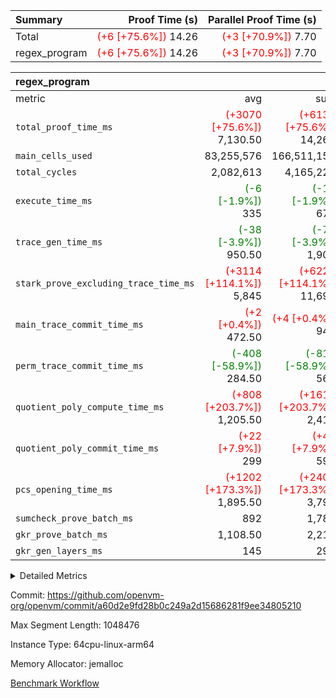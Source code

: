 | Summary | Proof Time (s) | Parallel Proof Time (s) |
|:---|---:|---:|
| Total | <span style='color: red'>(+6 [+75.6%])</span> 14.26 | <span style='color: red'>(+3 [+70.9%])</span> 7.70 |
| regex_program | <span style='color: red'>(+6 [+75.6%])</span> 14.26 | <span style='color: red'>(+3 [+70.9%])</span> 7.70 |


| regex_program |||||
|:---|---:|---:|---:|---:|
|metric|avg|sum|max|min|
| `total_proof_time_ms ` | <span style='color: red'>(+3070 [+75.6%])</span> 7,130.50 | <span style='color: red'>(+6139 [+75.6%])</span> 14,261 | <span style='color: red'>(+3196 [+70.9%])</span> 7,704 | <span style='color: red'>(+2943 [+81.4%])</span> 6,557 |
| `main_cells_used     ` |  83,255,576 |  166,511,152 |  93,500,799 |  73,010,353 |
| `total_cycles        ` |  2,082,613 |  4,165,226 |  2,243,715 |  1,921,511 |
| `execute_time_ms     ` | <span style='color: green'>(-6 [-1.9%])</span> 335 | <span style='color: green'>(-13 [-1.9%])</span> 670 | <span style='color: green'>(-4 [-1.1%])</span> 374 | <span style='color: green'>(-9 [-3.0%])</span> 296 |
| `trace_gen_time_ms   ` | <span style='color: green'>(-38 [-3.9%])</span> 950.50 | <span style='color: green'>(-77 [-3.9%])</span> 1,901 | <span style='color: green'>(-67 [-5.7%])</span> 1,104 | <span style='color: green'>(-10 [-1.2%])</span> 797 |
| `stark_prove_excluding_trace_time_ms` | <span style='color: red'>(+3114 [+114.1%])</span> 5,845 | <span style='color: red'>(+6229 [+114.1%])</span> 11,690 | <span style='color: red'>(+3267 [+110.4%])</span> 6,226 | <span style='color: red'>(+2962 [+118.4%])</span> 5,464 |
| `main_trace_commit_time_ms` | <span style='color: red'>(+2 [+0.4%])</span> 472.50 | <span style='color: red'>(+4 [+0.4%])</span> 945 | <span style='color: green'>(-3 [-0.6%])</span> 530 | <span style='color: red'>(+7 [+1.7%])</span> 415 |
| `perm_trace_commit_time_ms` | <span style='color: green'>(-408 [-58.9%])</span> 284.50 | <span style='color: green'>(-816 [-58.9%])</span> 569 | <span style='color: green'>(-439 [-59.0%])</span> 305 | <span style='color: green'>(-377 [-58.8%])</span> 264 |
| `quotient_poly_compute_time_ms` | <span style='color: red'>(+808 [+203.7%])</span> 1,205.50 | <span style='color: red'>(+1617 [+203.7%])</span> 2,411 | <span style='color: red'>(+862 [+201.9%])</span> 1,289 | <span style='color: red'>(+755 [+205.7%])</span> 1,122 |
| `quotient_poly_commit_time_ms` | <span style='color: red'>(+22 [+7.9%])</span> 299 | <span style='color: red'>(+44 [+7.9%])</span> 598 | <span style='color: red'>(+25 [+8.0%])</span> 339 | <span style='color: red'>(+19 [+7.9%])</span> 259 |
| `pcs_opening_time_ms ` | <span style='color: red'>(+1202 [+173.3%])</span> 1,895.50 | <span style='color: red'>(+2404 [+173.3%])</span> 3,791 | <span style='color: red'>(+1286 [+175.2%])</span> 2,020 | <span style='color: red'>(+1118 [+171.2%])</span> 1,771 |
| `sumcheck_prove_batch_ms` |  892 |  1,784 |  914 |  870 |
| `gkr_prove_batch_ms  ` |  1,108.50 |  2,217 |  1,130 |  1,087 |
| `gkr_gen_layers_ms   ` |  145 |  290 |  150 |  140 |



<details>
<summary>Detailed Metrics</summary>

|  | generate_perm_trace_time_ms |
| --- |
|  | 1,178 | 

| group | num_segments | keygen_time_ms | commit_exe_time_ms |
| --- | --- | --- | --- |
| regex_program | 2 | 523 | 19 | 

| group | air_name | quotient_deg | interactions | constraints |
| --- | --- | --- | --- | --- |
| regex_program | AccessAdapterAir<16> | 2 | 5 | 10 | 
| regex_program | AccessAdapterAir<2> | 2 | 5 | 10 | 
| regex_program | AccessAdapterAir<32> | 2 | 5 | 10 | 
| regex_program | AccessAdapterAir<4> | 2 | 5 | 10 | 
| regex_program | AccessAdapterAir<8> | 2 | 5 | 10 | 
| regex_program | BitwiseOperationLookupAir<8> | 2 | 2 | 4 | 
| regex_program | KeccakVmAir | 2 | 321 | 4,251 | 
| regex_program | MemoryMerkleAir<8> | 2 | 4 | 37 | 
| regex_program | PersistentBoundaryAir<8> | 2 | 3 | 6 | 
| regex_program | PhantomAir | 2 | 3 | 4 | 
| regex_program | Poseidon2PeripheryAir<BabyBearParameters>, 1> | 2 | 1 | 286 | 
| regex_program | ProgramAir | 2 | 1 | 4 | 
| regex_program | RangeTupleCheckerAir<2> | 2 | 1 | 4 | 
| regex_program | Rv32HintStoreAir | 2 | 18 | 19 | 
| regex_program | VariableRangeCheckerAir | 2 | 1 | 4 | 
| regex_program | VmAirWrapper<Rv32BaseAluAdapterAir, BaseAluCoreAir<4, 8> | 2 | 20 | 26 | 
| regex_program | VmAirWrapper<Rv32BaseAluAdapterAir, LessThanCoreAir<4, 8> | 2 | 18 | 32 | 
| regex_program | VmAirWrapper<Rv32BaseAluAdapterAir, ShiftCoreAir<4, 8> | 2 | 24 | 80 | 
| regex_program | VmAirWrapper<Rv32BranchAdapterAir, BranchEqualCoreAir<4> | 2 | 11 | 15 | 
| regex_program | VmAirWrapper<Rv32BranchAdapterAir, BranchLessThanCoreAir<4, 8> | 2 | 13 | 29 | 
| regex_program | VmAirWrapper<Rv32CondRdWriteAdapterAir, Rv32JalLuiCoreAir> | 2 | 10 | 13 | 
| regex_program | VmAirWrapper<Rv32JalrAdapterAir, Rv32JalrCoreAir> | 2 | 16 | 13 | 
| regex_program | VmAirWrapper<Rv32LoadStoreAdapterAir, LoadSignExtendCoreAir<4, 8> | 2 | 18 | 22 | 
| regex_program | VmAirWrapper<Rv32LoadStoreAdapterAir, LoadStoreCoreAir<4> | 2 | 17 | 29 | 
| regex_program | VmAirWrapper<Rv32MultAdapterAir, DivRemCoreAir<4, 8> | 2 | 25 | 68 | 
| regex_program | VmAirWrapper<Rv32MultAdapterAir, MulHCoreAir<4, 8> | 2 | 24 | 15 | 
| regex_program | VmAirWrapper<Rv32MultAdapterAir, MultiplicationCoreAir<4, 8> | 2 | 19 | 8 | 
| regex_program | VmAirWrapper<Rv32RdWriteAdapterAir, Rv32AuipcCoreAir> | 2 | 12 | 9 | 
| regex_program | VmConnectorAir | 2 | 5 | 9 | 

| group | air_name | segment | rows | prep_cols | perm_cols | main_cols | cells |
| --- | --- | --- | --- | --- | --- | --- | --- |
| regex_program | AccessAdapterAir<2> | 1 | 64 |  | 12 | 11 | 1,472 | 
| regex_program | AccessAdapterAir<4> | 1 | 32 |  | 12 | 13 | 800 | 
| regex_program | AccessAdapterAir<8> | 0 | 131,072 |  | 12 | 17 | 3,801,088 | 
| regex_program | AccessAdapterAir<8> | 1 | 2,048 |  | 12 | 17 | 59,392 | 
| regex_program | BitwiseOperationLookupAir<8> | 0 | 65,536 | 3 | 12 | 2 | 917,504 | 
| regex_program | BitwiseOperationLookupAir<8> | 1 | 65,536 | 3 | 12 | 2 | 917,504 | 
| regex_program | KeccakVmAir | 0 | 1 |  | 12 | 3,163 | 3,175 | 
| regex_program | KeccakVmAir | 1 | 32 |  | 12 | 3,163 | 101,600 | 
| regex_program | MemoryMerkleAir<8> | 0 | 131,072 |  | 12 | 32 | 5,767,168 | 
| regex_program | MemoryMerkleAir<8> | 1 | 4,096 |  | 12 | 32 | 180,224 | 
| regex_program | PersistentBoundaryAir<8> | 0 | 131,072 |  | 12 | 20 | 4,194,304 | 
| regex_program | PersistentBoundaryAir<8> | 1 | 2,048 |  | 12 | 20 | 65,536 | 
| regex_program | PhantomAir | 0 | 1 |  | 12 | 6 | 18 | 
| regex_program | PhantomAir | 1 | 1 |  | 12 | 6 | 18 | 
| regex_program | Poseidon2PeripheryAir<BabyBearParameters>, 1> | 0 | 16,384 |  | 12 | 300 | 5,111,808 | 
| regex_program | Poseidon2PeripheryAir<BabyBearParameters>, 1> | 1 | 2,048 |  | 12 | 300 | 638,976 | 
| regex_program | ProgramAir | 0 | 131,072 |  | 12 | 10 | 2,883,584 | 
| regex_program | ProgramAir | 1 | 131,072 |  | 12 | 10 | 2,883,584 | 
| regex_program | RangeTupleCheckerAir<2> | 0 | 524,288 | 2 | 12 | 1 | 6,815,744 | 
| regex_program | RangeTupleCheckerAir<2> | 1 | 524,288 | 2 | 12 | 1 | 6,815,744 | 
| regex_program | Rv32HintStoreAir | 0 | 16,384 |  | 12 | 32 | 720,896 | 
| regex_program | VariableRangeCheckerAir | 0 | 262,144 | 2 | 12 | 1 | 3,407,872 | 
| regex_program | VariableRangeCheckerAir | 1 | 262,144 | 2 | 12 | 1 | 3,407,872 | 
| regex_program | VmAirWrapper<Rv32BaseAluAdapterAir, BaseAluCoreAir<4, 8> | 0 | 1,048,576 |  | 12 | 36 | 50,331,648 | 
| regex_program | VmAirWrapper<Rv32BaseAluAdapterAir, BaseAluCoreAir<4, 8> | 1 | 1,048,576 |  | 12 | 36 | 50,331,648 | 
| regex_program | VmAirWrapper<Rv32BaseAluAdapterAir, LessThanCoreAir<4, 8> | 0 | 32,768 |  | 12 | 37 | 1,605,632 | 
| regex_program | VmAirWrapper<Rv32BaseAluAdapterAir, LessThanCoreAir<4, 8> | 1 | 16,384 |  | 12 | 37 | 802,816 | 
| regex_program | VmAirWrapper<Rv32BaseAluAdapterAir, ShiftCoreAir<4, 8> | 0 | 131,072 |  | 12 | 53 | 8,519,680 | 
| regex_program | VmAirWrapper<Rv32BaseAluAdapterAir, ShiftCoreAir<4, 8> | 1 | 131,072 |  | 12 | 53 | 8,519,680 | 
| regex_program | VmAirWrapper<Rv32BranchAdapterAir, BranchEqualCoreAir<4> | 0 | 262,144 |  | 12 | 26 | 9,961,472 | 
| regex_program | VmAirWrapper<Rv32BranchAdapterAir, BranchEqualCoreAir<4> | 1 | 131,072 |  | 12 | 26 | 4,980,736 | 
| regex_program | VmAirWrapper<Rv32BranchAdapterAir, BranchLessThanCoreAir<4, 8> | 0 | 131,072 |  | 12 | 32 | 5,767,168 | 
| regex_program | VmAirWrapper<Rv32BranchAdapterAir, BranchLessThanCoreAir<4, 8> | 1 | 131,072 |  | 12 | 32 | 5,767,168 | 
| regex_program | VmAirWrapper<Rv32CondRdWriteAdapterAir, Rv32JalLuiCoreAir> | 0 | 65,536 |  | 12 | 18 | 1,966,080 | 
| regex_program | VmAirWrapper<Rv32CondRdWriteAdapterAir, Rv32JalLuiCoreAir> | 1 | 65,536 |  | 12 | 18 | 1,966,080 | 
| regex_program | VmAirWrapper<Rv32JalrAdapterAir, Rv32JalrCoreAir> | 0 | 131,072 |  | 12 | 28 | 5,242,880 | 
| regex_program | VmAirWrapper<Rv32JalrAdapterAir, Rv32JalrCoreAir> | 1 | 65,536 |  | 12 | 28 | 2,621,440 | 
| regex_program | VmAirWrapper<Rv32LoadStoreAdapterAir, LoadSignExtendCoreAir<4, 8> | 0 | 1,024 |  | 12 | 36 | 49,152 | 
| regex_program | VmAirWrapper<Rv32LoadStoreAdapterAir, LoadSignExtendCoreAir<4, 8> | 1 | 2 |  | 12 | 36 | 96 | 
| regex_program | VmAirWrapper<Rv32LoadStoreAdapterAir, LoadStoreCoreAir<4> | 0 | 1,048,576 |  | 12 | 41 | 55,574,528 | 
| regex_program | VmAirWrapper<Rv32LoadStoreAdapterAir, LoadStoreCoreAir<4> | 1 | 1,048,576 |  | 12 | 41 | 55,574,528 | 
| regex_program | VmAirWrapper<Rv32MultAdapterAir, DivRemCoreAir<4, 8> | 0 | 128 |  | 12 | 59 | 9,088 | 
| regex_program | VmAirWrapper<Rv32MultAdapterAir, MulHCoreAir<4, 8> | 0 | 256 |  | 12 | 39 | 13,056 | 
| regex_program | VmAirWrapper<Rv32MultAdapterAir, MultiplicationCoreAir<4, 8> | 0 | 32,768 |  | 12 | 31 | 1,409,024 | 
| regex_program | VmAirWrapper<Rv32MultAdapterAir, MultiplicationCoreAir<4, 8> | 1 | 32,768 |  | 12 | 31 | 1,409,024 | 
| regex_program | VmAirWrapper<Rv32RdWriteAdapterAir, Rv32AuipcCoreAir> | 0 | 32,768 |  | 12 | 20 | 1,048,576 | 
| regex_program | VmAirWrapper<Rv32RdWriteAdapterAir, Rv32AuipcCoreAir> | 1 | 32,768 |  | 12 | 20 | 1,048,576 | 
| regex_program | VmConnectorAir | 0 | 2 | 1 | 12 | 5 | 34 | 
| regex_program | VmConnectorAir | 1 | 2 | 1 | 12 | 5 | 34 | 

| group | segment | trace_gen_time_ms | total_proof_time_ms | total_cycles | total_cells | sumcheck_prove_batch_ms | stark_prove_excluding_trace_time_ms | quotient_poly_compute_time_ms | quotient_poly_commit_time_ms | perm_trace_commit_time_ms | pcs_opening_time_ms | main_trace_commit_time_ms | main_cells_used | gkr_prove_batch_ms | gkr_gen_layers_ms | execute_time_ms |
| --- | --- | --- | --- | --- | --- | --- | --- | --- | --- | --- | --- | --- | --- | --- | --- | --- |
| regex_program | 0 | 1,104 | 7,704 | 2,243,715 | 175,121,179 | 914 | 6,226 | 1,289 | 339 | 305 | 2,020 | 530 | 93,500,799 | 1,130 | 150 | 374 | 
| regex_program | 1 | 797 | 6,557 | 1,921,511 | 148,094,548 | 870 | 5,464 | 1,122 | 259 | 264 | 1,771 | 415 | 73,010,353 | 1,087 | 140 | 296 | 

| group | segment | trace_height_constraint | weighted_sum | threshold |
| --- | --- | --- | --- | --- |
| regex_program | 0 | 0 | 5,868,296 | 2,013,265,921 | 
| regex_program | 0 | 1 | 16,687,450 | 2,013,265,921 | 
| regex_program | 0 | 2 | 2,934,148 | 2,013,265,921 | 
| regex_program | 0 | 3 | 19,705,182 | 2,013,265,921 | 
| regex_program | 0 | 4 | 524,288 | 2,013,265,921 | 
| regex_program | 0 | 5 | 262,144 | 2,013,265,921 | 
| regex_program | 0 | 6 | 6,668,938 | 2,013,265,921 | 
| regex_program | 0 | 7 | 134,144 | 2,013,265,921 | 
| regex_program | 0 | 8 | 53,849,550 | 2,013,265,921 | 
| regex_program | 1 | 0 | 5,406,794 | 2,013,265,921 | 
| regex_program | 1 | 1 | 15,182,956 | 2,013,265,921 | 
| regex_program | 1 | 2 | 2,703,397 | 2,013,265,921 | 
| regex_program | 1 | 3 | 18,193,430 | 2,013,265,921 | 
| regex_program | 1 | 4 | 14,336 | 2,013,265,921 | 
| regex_program | 1 | 5 | 6,144 | 2,013,265,921 | 
| regex_program | 1 | 6 | 6,508,864 | 2,013,265,921 | 
| regex_program | 1 | 7 | 131,072 | 2,013,265,921 | 
| regex_program | 1 | 8 | 49,197,617 | 2,013,265,921 | 

</details>


Commit: https://github.com/openvm-org/openvm/commit/a60d2e9fd28b0c249a2d15686281f9ee34805210

Max Segment Length: 1048476

Instance Type: 64cpu-linux-arm64

Memory Allocator: jemalloc

[Benchmark Workflow](https://github.com/openvm-org/openvm/actions/runs/14387750097)
